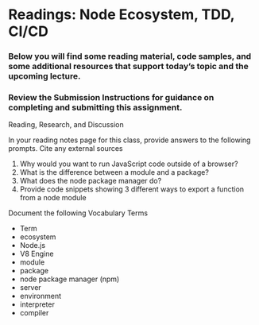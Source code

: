 # Readings: Node Ecosystem, TDD, CI/CD

### Below you will find some reading material, code samples, and some additional resources that support today’s topic and the upcoming lecture.

### Review the Submission Instructions for guidance on completing and submitting this assignment.
Reading, Research, and Discussion

In your reading notes page for this class, provide answers to the following prompts. Cite any external sources

   1. Why would you want to run JavaScript code outside of a browser?
   2. What is the difference between a module and a package?
   3. What does the node package manager do?
   4. Provide code snippets showing 3 different ways to export a function from a node module

Document the following Vocabulary Terms
- Term
- ecosystem
- Node.js
- V8 Engine
- module
- package
- node package manager (npm)
- server
- environment
- interpreter
- compiler
